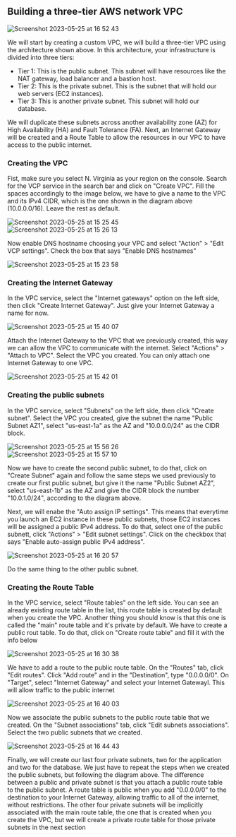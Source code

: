 ## Building a three-tier AWS network VPC

![Screenshot 2023-05-25 at 16 52 43](https://github.com/leorickli/wordpress-aws/assets/106999054/40b3638a-776c-48de-a4fa-8f0a272325af)

We will start by creating a custom VPC, we will build a three-tier VPC using the architecture shown above.
In this architecture, your infrastructure is divided into three tiers:

- Tier 1: This is the public subnet. This subnet will have resources like the NAT gateway, load balancer and a bastion host.
- Tier 2: This is the private subnet. This is the subnet that will hold our web servers (EC2 instances).
- Tier 3: This is another private subnet. This subnet will hold our database.

We will duplicate these subnets across another availability zone (AZ) for High Availability (HA) and Fault Tolerance (FA). Next, an Internet Gateway will be created and a Route Table to allow the resources in our VPC to have access to the public internet.

### Creating the VPC
Fist, make sure you select N. Virginia as your region on the console. Search for the VCP service in the search bar and click on "Create VPC". Fill the spaces accordingly to the image below, we have to give a name to the VPC and its IPv4 CIDR, which is the one shown in the diagram above (10.0.0.0/16). Leave the rest as default.

![Screenshot 2023-05-25 at 15 25 45](https://github.com/leorickli/wordpress-aws/assets/106999054/60cf93ea-83ad-4669-8cc1-9045a84decdb)
![Screenshot 2023-05-25 at 15 26 13](https://github.com/leorickli/wordpress-aws/assets/106999054/4c4fab23-52b1-4543-b30e-fc25e2104e94)


Now enable DNS hostname choosing your VPC and select "Action" > "Edit VCP settings". Check the box that says "Enable DNS hostnames"

![Screenshot 2023-05-25 at 15 23 58](https://github.com/leorickli/wordpress-aws/assets/106999054/9684d33a-2cb7-4633-b249-e8db0534d643)

### Creating the Internet Gateway

In the VPC service, select the "Internet gateways" option on the left side, then click "Create Internet Gateway". Just give your Internet Gateway a name for now.

![Screenshot 2023-05-25 at 15 40 07](https://github.com/leorickli/wordpress-aws/assets/106999054/f3c78b23-2db5-4968-8cc0-c9cce5b3dd8a)

Attach the Internet Gateway to the VPC that we previously created, this way we can allow the VPC to communicate with the internet. Select "Actions" > "Attach to VPC". Select the VPC you created. You can only attach one Internet Gateway to one VPC.

![Screenshot 2023-05-25 at 15 42 01](https://github.com/leorickli/wordpress-aws/assets/106999054/8056448d-d7ed-4d27-bc8d-ce6d39b877dd)

### Creating the public subnets

In the VPC service, select "Subnets" on the left side, then click "Create subnet". Select the VPC you created, give the subnet the name "Public Subnet AZ1", select "us-east-1a" as the AZ and "10.0.0.0/24" as the CIDR block.

![Screenshot 2023-05-25 at 15 56 26](https://github.com/leorickli/wordpress-aws/assets/106999054/6e0cfb3e-be65-4761-96d9-d78bfc3edd32)
![Screenshot 2023-05-25 at 15 57 10](https://github.com/leorickli/wordpress-aws/assets/106999054/91a4067f-6d7a-48f8-a4e7-a3f7d70a40d7)

Now we have to create the second public subnet, to do that, click on "Create Subnet" again and follow the same steps we used previously to create our first public subnet,
but give it the name "Public Subnet AZ2", select "us-east-1b" as the AZ and give the CIDR block the number "10.0.1.0/24", according to the diagram above.

Next, we will enabe the "Auto assign IP settings". This means that everytime you launch an EC2 instance in these public subnets, those EC2 instances will be assigned a public IPv4 address. To do that, select one of the public subnett, click "Actions" > "Edit subnet settings". Click on the checkbox that says "Enable auto-assign public IPv4 address".

![Screenshot 2023-05-25 at 16 20 57](https://github.com/leorickli/wordpress-aws/assets/106999054/a2eb465b-8114-4cb1-a10d-0d73cf9873b5)

Do the same thing to the other public subnet.

### Creating the Route Table

In the VPC service, select "Route tables" on the left side. You can see an already existing route table in the list, this route table is created by default when you create the VPC. Another thing you should know is that this one is called the "main" route table and it's private by default. We have to create a public rout table. To do that, click on "Create route table" and fill it with the info below

![Screenshot 2023-05-25 at 16 30 38](https://github.com/leorickli/wordpress-aws/assets/106999054/ba7d8594-d822-45a9-a773-5027d2727b5e)

We have to add a route to the public route table. On the "Routes" tab, click "Edit routes". Click "Add route" and in the "Destination", type "0.0.0.0/0". On "Target", select "Internet Gateway" and select your Internet Gatewayl. This will allow traffic to the public internet

![Screenshot 2023-05-25 at 16 40 03](https://github.com/leorickli/wordpress-aws/assets/106999054/288b53e4-7af7-41ff-88da-4d3ab7481854)

Now we associate the public subnets to the public route table that we created. On the "Subnet associations" tab, click "Edit subnets associations". Select the two public subnets that we created.

![Screenshot 2023-05-25 at 16 44 43](https://github.com/leorickli/wordpress-aws/assets/106999054/109b3b7c-a39d-45ac-9d57-0c04bfba0ae0)

Finally, we will create our last four private subnets, two for the application and two for the database. We just have to repeat the steps when we created the public subnets, but following the diagram above. The difference between a public and private subnet is that you attach a public route table to the public subnet. A route table is public when you add "0.0.0.0/0" to the destination to your Internet Gateway, allowing traffic to all of the internet, without restrictions. The other four private subnets will be implicitly associated with the main route table, the one that is created when you create the VPC, but we will create a private route table for those private subnets in the next section
